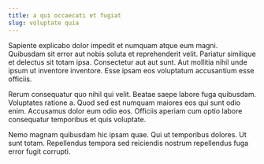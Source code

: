 ```yaml
---
title: a qui occaecati et fugiat
slug: voluptate quia
---
```


Sapiente explicabo dolor impedit et numquam atque eum magni. Quibusdam sit error aut nobis soluta et reprehenderit velit. Pariatur similique et delectus sit totam ipsa. Consectetur aut aut sunt. Aut mollitia nihil unde ipsum ut inventore inventore. Esse ipsam eos voluptatum accusantium esse officiis.

Rerum consequatur quo nihil qui velit. Beatae saepe labore fuga quibusdam. Voluptates ratione a. Quod sed est numquam maiores eos qui sunt odio enim. Accusamus dolor eum odio eos. Officiis aperiam cum optio labore consequatur temporibus et quis voluptate.

Nemo magnam quibusdam hic ipsam quae. Qui ut temporibus dolores. Ut sunt totam. Repellendus tempora sed reiciendis nostrum repellendus fuga error fugit corrupti.
